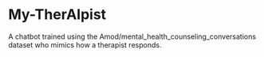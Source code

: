 # My-TherAIpist
A chatbot trained using the Amod/mental_health_counseling_conversations dataset who mimics how a therapist responds.
